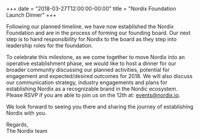 +++
date = "2018-03-27T12:00:00-00:00"
title = "Nordix Foundation Launch Dinner"
+++

Following our planned timeline, we have now established the Nordix Foundation and are in the process of forming our founding board. Our next step is to hand responsibility for Nordix to the board as they step into leadership roles for the foundation.

To celebrate this milestone, as we come together to move Nordix into an operative establishment phase, we would like to host a dinner for our broader community discussing our planned activities, potential for engagement and expected/desired outcomes for 2018. We will also discuss our communication strategy, industry engagements and plans for establishing Nordix as a recognizable brand in the Nordic ecosystem. Please RSVP if you are able to join us on the 12th at: [events@nordix.io](mailto:events@nordix.io).

We look forward to seeing you there and sharing the journey of establishing Nordix with you.

Regards,  
The Nordix team
